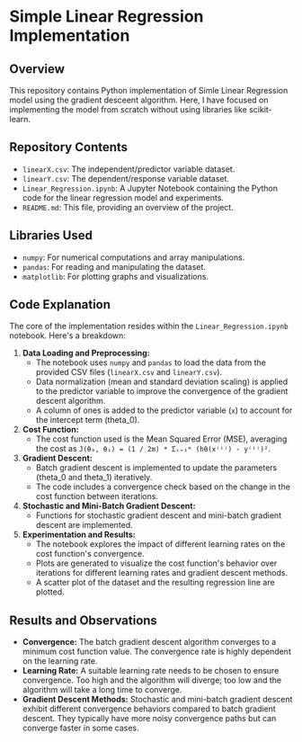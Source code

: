 # Simple Linear Regression Implementation

## Overview
This repository contains Python implementation of Simle Linear Regression model using the gradient desceent algorithm. Here, I have focused on implementing the model from scratch without using libraries like scikit-learn.

## Repository Contents

*   `linearX.csv`:  The independent/predictor variable dataset.
*   `linearY.csv`: The dependent/response variable dataset.
*   `Linear_Regression.ipynb`: A Jupyter Notebook containing the Python code for the linear regression model and experiments.
*   `README.md`: This file, providing an overview of the project.

## Libraries Used

*   `numpy`: For numerical computations and array manipulations.
*   `pandas`: For reading and manipulating the dataset.
*   `matplotlib`: For plotting graphs and visualizations.

## Code Explanation

The core of the implementation resides within the `Linear_Regression.ipynb` notebook. Here's a breakdown:

1.  **Data Loading and Preprocessing:**
    *   The notebook uses `numpy` and `pandas` to load the data from the provided CSV files (`linearX.csv` and `linearY.csv`).
    *   Data normalization (mean and standard deviation scaling) is applied to the predictor variable to improve the convergence of the gradient descent algorithm.
    *   A column of ones is added to the predictor variable (`x`) to account for the intercept term (theta_0).
2.  **Cost Function:**
    *   The cost function used is the Mean Squared Error (MSE),  averaging the cost as `J(θ₀, θ₁) = (1 / 2m) * Σᵢ₌₁ᵐ (hθ(x⁽ⁱ⁾) - y⁽ⁱ⁾)²`.
3.  **Gradient Descent:**
    *   Batch gradient descent is implemented to update the parameters (theta\_0 and theta\_1) iteratively.
    *   The code includes a convergence check based on the change in the cost function between iterations.
4.  **Stochastic and Mini-Batch Gradient Descent:**
    *   Functions for stochastic gradient descent and mini-batch gradient descent are implemented.
5.  **Experimentation and Results:**
    *   The notebook explores the impact of different learning rates on the cost function's convergence.
    *   Plots are generated to visualize the cost function's behavior over iterations for different learning rates and gradient descent methods.
    *   A scatter plot of the dataset and the resulting regression line are plotted.

## Results and Observations

*   **Convergence:** The batch gradient descent algorithm converges to a minimum cost function value. The convergence rate is highly dependent on the learning rate.
*   **Learning Rate:**  A suitable learning rate needs to be chosen to ensure convergence.  Too high and the algorithm will diverge; too low and the algorithm will take a long time to converge.
*   **Gradient Descent Methods:** Stochastic and mini-batch gradient descent exhibit different convergence behaviors compared to batch gradient descent.  They typically have more noisy convergence paths but can converge faster in some cases.

